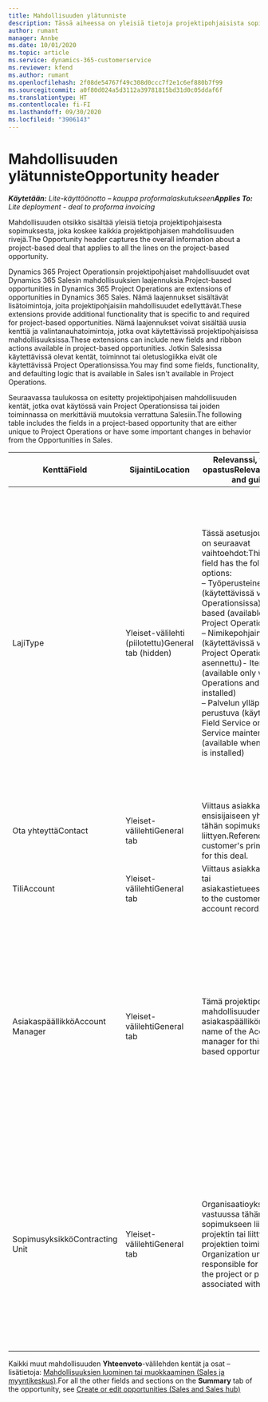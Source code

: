 ```yaml
---
title: Mahdollisuuden ylätunniste
description: Tässä aiheessa on yleisiä tietoja projektipohjaisista sopimuksista ja projektipohjaisista mahdollisuusriveistä.
author: rumant
manager: Annbe
ms.date: 10/01/2020
ms.topic: article
ms.service: dynamics-365-customerservice
ms.reviewer: kfend
ms.author: rumant
ms.openlocfilehash: 2f08de54767f49c308d0ccc7f2e1c6ef880b7f99
ms.sourcegitcommit: a0f80d024a5d3112a39781815bd31d0c05ddaf6f
ms.translationtype: HT
ms.contentlocale: fi-FI
ms.lasthandoff: 09/30/2020
ms.locfileid: "3906143"
---
```

# <a name="opportunity-header"></a><span data-ttu-id="158bb-103">Mahdollisuuden ylätunniste</span><span class="sxs-lookup"><span data-stu-id="158bb-103">Opportunity header</span></span>

<span data-ttu-id="158bb-104">_**Käytetään:** Lite-käyttöönotto – kauppa proformalaskutukseen_</span><span class="sxs-lookup"><span data-stu-id="158bb-104">_**Applies To:** Lite deployment - deal to proforma invoicing_</span></span>

<span data-ttu-id="158bb-105">Mahdollisuuden otsikko sisältää yleisiä tietoja projektipohjaisesta sopimuksesta, joka koskee kaikkia projektipohjaisen mahdollisuuden rivejä.</span><span class="sxs-lookup"><span data-stu-id="158bb-105">The Opportunity header captures the overall information about a project-based deal that applies to all the lines on the project-based opportunity.</span></span>

<span data-ttu-id="158bb-106">Dynamics 365 Project Operationsin projektipohjaiset mahdollisuudet ovat Dynamics 365 Salesin mahdollisuuksien laajennuksia.</span><span class="sxs-lookup"><span data-stu-id="158bb-106">Project-based opportunities in Dynamics 365 Project Operations are extensions of opportunities in Dynamics 365 Sales.</span></span> <span data-ttu-id="158bb-107">Nämä laajennukset sisältävät lisätoimintoja, joita projektipohjaisiin mahdollisuudet edellyttävät.</span><span class="sxs-lookup"><span data-stu-id="158bb-107">These extensions provide additional functionality that is specific to and required for project-based opportunities.</span></span> <span data-ttu-id="158bb-108">Nämä laajennukset voivat sisältää uusia kenttiä ja valintanauhatoimintoja, jotka ovat käytettävissä projektipohjaisissa mahdollisuuksissa.</span><span class="sxs-lookup"><span data-stu-id="158bb-108">These extensions can include new fields and ribbon actions available in project-based opportunities.</span></span> <span data-ttu-id="158bb-109">Jotkin Salesissa käytettävissä olevat kentät, toiminnot tai oletuslogiikka eivät ole käytettävissä Project Operationsissa.</span><span class="sxs-lookup"><span data-stu-id="158bb-109">You may find some fields, functionality, and defaulting logic that is available in Sales isn't available in Project Operations.</span></span>

<span data-ttu-id="158bb-110">Seuraavassa taulukossa on esitetty projektipohjaisen mahdollisuuden kentät, jotka ovat käytössä vain Project Operationsissa tai joiden toiminnassa on merkittäviä muutoksia verrattuna Salesiin.</span><span class="sxs-lookup"><span data-stu-id="158bb-110">The following table includes the fields in a project-based opportunity that are either unique to Project Operations or have some important changes in behavior from the Opportunities in Sales.</span></span>

| <span data-ttu-id="158bb-111">**Kenttä**</span><span class="sxs-lookup"><span data-stu-id="158bb-111">**Field**</span></span> | <span data-ttu-id="158bb-112">**Sijainti**</span><span class="sxs-lookup"><span data-stu-id="158bb-112">**Location**</span></span> | <span data-ttu-id="158bb-113">**Relevanssi, tarkoitus ja opastus**</span><span class="sxs-lookup"><span data-stu-id="158bb-113">**Relevance, purpose, and guidance**</span></span> | <span data-ttu-id="158bb-114">**Loppupään vaikutus**</span><span class="sxs-lookup"><span data-stu-id="158bb-114">**Downstream impact**</span></span> |
| --- | --- | --- | --- |
| <span data-ttu-id="158bb-115">Laji</span><span class="sxs-lookup"><span data-stu-id="158bb-115">Type</span></span> | <span data-ttu-id="158bb-116">Yleiset-välilehti (piilotettu)</span><span class="sxs-lookup"><span data-stu-id="158bb-116">General tab (hidden)</span></span> | <span data-ttu-id="158bb-117">Tässä asetusjoukkokentässä on seuraavat vaihtoehdot:</span><span class="sxs-lookup"><span data-stu-id="158bb-117">This option set field has the following options:</span></span></br><span data-ttu-id="158bb-118">– Työperusteinen (käytettävissä vain Project Operationsissa)</span><span class="sxs-lookup"><span data-stu-id="158bb-118">- Work-based (available only with Project Operations)</span></span></br><span data-ttu-id="158bb-119">– Nimikepohjainen (käytettävissä vain, kun Project Operations ja Sales on asennettu)</span><span class="sxs-lookup"><span data-stu-id="158bb-119">- Item-based (available only when Project Operations and Sales are installed)</span></span></br><span data-ttu-id="158bb-120">– Palvelun ylläpitoon perustuva (käytettävissä, kun Field Service on asennettu)</span><span class="sxs-lookup"><span data-stu-id="158bb-120">- Service maintenance-based (available when Field Service is installed)</span></span> | <span data-ttu-id="158bb-121">Kun käytät Project Operations -sovellusta, tämän kentän arvoksi määritetään automaattisesti **Työperusteinen**, joka määrittää mahdollisuuden projektipohjaiseksi.</span><span class="sxs-lookup"><span data-stu-id="158bb-121">When you use Project Operations, this field value is automatically set to **Work-based** which classifies the Opportunity as project-based.</span></span> <span data-ttu-id="158bb-122">Mahdollisuuden on oltava projektipohjainen, jotta kaikki projektikohtaiset laajennukset ja toiminnot voidaan ottaa käyttöön tämän sopimuksen loppupään myyntiprosessissa.</span><span class="sxs-lookup"><span data-stu-id="158bb-122">An Opportunity should be project-based to enable all project-specific extensions and functionality in the downstream sales process for this deal.</span></span> |
| <span data-ttu-id="158bb-123">Ota yhteyttä</span><span class="sxs-lookup"><span data-stu-id="158bb-123">Contact</span></span> | <span data-ttu-id="158bb-124">Yleiset-välilehti</span><span class="sxs-lookup"><span data-stu-id="158bb-124">General tab</span></span> | <span data-ttu-id="158bb-125">Viittaus asiakkaan ensisijaiseen yhteyshenkilöön tähän sopimukseen liittyen.</span><span class="sxs-lookup"><span data-stu-id="158bb-125">Reference to the customer's primary contact for this deal.</span></span> | |
| <span data-ttu-id="158bb-126">Tili</span><span class="sxs-lookup"><span data-stu-id="158bb-126">Account</span></span> | <span data-ttu-id="158bb-127">Yleiset-välilehti</span><span class="sxs-lookup"><span data-stu-id="158bb-127">General tab</span></span> | <span data-ttu-id="158bb-128">Viittaus asiakkaan yritykseen tai asiakastietueeseen.</span><span class="sxs-lookup"><span data-stu-id="158bb-128">Reference to the customer's company or account record.</span></span> | |
| <span data-ttu-id="158bb-129">Asiakaspäällikkö</span><span class="sxs-lookup"><span data-stu-id="158bb-129">Account Manager</span></span> | <span data-ttu-id="158bb-130">Yleiset-välilehti</span><span class="sxs-lookup"><span data-stu-id="158bb-130">General tab</span></span> | <span data-ttu-id="158bb-131">Tämä projektipohjaisen mahdollisuuden asiakaspäällikön nimi.</span><span class="sxs-lookup"><span data-stu-id="158bb-131">The name of the Account manager for this project-based opportunity.</span></span> | <span data-ttu-id="158bb-132">Asiakkuuspäällikkö vastaa asiakassuhteen hallinnasta koko projektin elinkaaren ajan.</span><span class="sxs-lookup"><span data-stu-id="158bb-132">The Account manager is responsible for managing the relationship with the customer through the completion of this project.</span></span> <span data-ttu-id="158bb-133">Asiakkuuspäällikköön sidotun varattavan resurssin tietueen perusteella sopimusyksikkö on oletusarvo.</span><span class="sxs-lookup"><span data-stu-id="158bb-133">Based on the bookable resource record tied to the Account manager, the contracting unit is defaulted.</span></span> |
| <span data-ttu-id="158bb-134">Sopimusyksikkö</span><span class="sxs-lookup"><span data-stu-id="158bb-134">Contracting Unit</span></span> | <span data-ttu-id="158bb-135">Yleiset-välilehti</span><span class="sxs-lookup"><span data-stu-id="158bb-135">General tab</span></span> | <span data-ttu-id="158bb-136">Organisaatioyksikkö, joka on vastuussa tähän sopimukseen liittyvän projektin tai liittyvien projektien toimituksesta.</span><span class="sxs-lookup"><span data-stu-id="158bb-136">The Organization unit that is responsible for the delivery of the project or projects associated with this deal.</span></span> | <span data-ttu-id="158bb-137">Sopimusyksikkö on sen yrityksen osasto, joka suorittaa projektit, kun sopimus on tehty.</span><span class="sxs-lookup"><span data-stu-id="158bb-137">The contracting unit is the division of the company that will complete the project(s) after the deal is closed.</span></span> <span data-ttu-id="158bb-138">Jokaisella sopimusyksiköllä on valuutta, ja tätä valuuttaa käytetään projektin aikana arvioitujen ja todellisten kustannusten raportoimiseen.</span><span class="sxs-lookup"><span data-stu-id="158bb-138">Every contracting unit has a currency, and this currency is used to report estimated and actual costs incurred during the project.</span></span> |

<span data-ttu-id="158bb-139">Kaikki muut mahdollisuuden **Yhteenveto**-välilehden kentät ja osat – lisätietoja: [Mahdollisuuksien luominen tai muokkaaminen (Sales ja myyntikeskus)](https://docs.microsoft.com/dynamics365/sales-enterprise/create-edit-opportunity-sales).</span><span class="sxs-lookup"><span data-stu-id="158bb-139">For all the other fields and sections on the **Summary** tab of the opportunity, see [Create or edit opportunities (Sales and Sales hub)](https://docs.microsoft.com/dynamics365/sales-enterprise/create-edit-opportunity-sales)</span></span>
